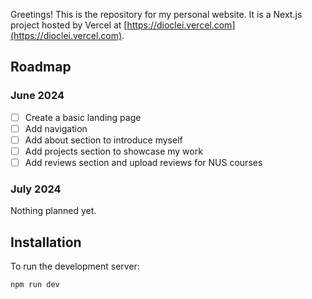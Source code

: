 Greetings! This is the repository for my personal website. It is a Next.js project hosted by Vercel at [https://dioclei.vercel.com](https://dioclei.vercel.com).

## Roadmap
### June 2024
- [ ] Create a basic landing page
- [ ] Add navigation
- [ ] Add about section to introduce myself
- [ ] Add projects section to showcase my work
- [ ] Add reviews section and upload reviews for NUS courses

### July 2024
Nothing planned yet.

## Installation
To run the development server:

```bash
npm run dev
```
